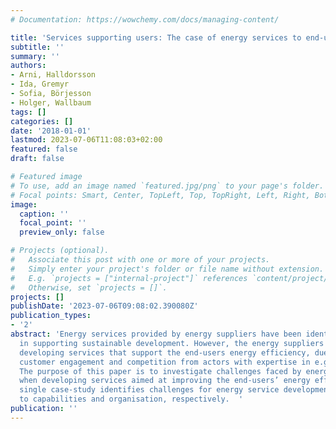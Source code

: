 ```yaml
---
# Documentation: https://wowchemy.com/docs/managing-content/

title: 'Services supporting users: The case of energy services to end-users'
subtitle: ''
summary: ''
authors:
- Arni, Halldorsson
- Ida, Gremyr
- Sofia, Börjesson
- Holger, Wallbaum
tags: []
categories: []
date: '2018-01-01'
lastmod: 2023-07-06T11:08:03+02:00
featured: false
draft: false

# Featured image
# To use, add an image named `featured.jpg/png` to your page's folder.
# Focal points: Smart, Center, TopLeft, Top, TopRight, Left, Right, BottomLeft, Bottom, BottomRight.
image:
  caption: ''
  focal_point: ''
  preview_only: false

# Projects (optional).
#   Associate this post with one or more of your projects.
#   Simply enter your project's folder or file name without extension.
#   E.g. `projects = ["internal-project"]` references `content/project/deep-learning/index.md`.
#   Otherwise, set `projects = []`.
projects: []
publishDate: '2023-07-06T09:08:02.390080Z'
publication_types:
- '2'
abstract: 'Energy services provided by energy suppliers have been identified as important
  in supporting sustainable development. However, the energy suppliers struggle in
  developing services that support the end-users energy efficiency, due to e.g. limited
  customer engagement and competition from actors with expertise in e.g. data analytics.
  The purpose of this paper is to investigate challenges faced by energy suppliers
  when developing services aimed at improving the end-users’ energy efficiency. A
  single case-study identifies challenges for energy service development that relate
  to capabilities and organisation, respectively.  '
publication: ''
---
```

